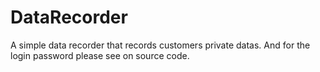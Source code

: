 # DataRecorder
A simple data recorder that records customers private datas. And for the login password please see on source code.
